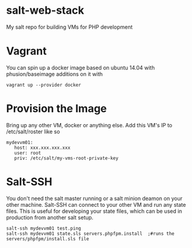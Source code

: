salt-web-stack
==============

My salt repo for building VMs for PHP development


Vagrant
=======
You can spin up a docker image based on ubuntu 14.04 with phusion/baseimage additions on it with
```
vagrant up --provider docker
```

Provision the Image
===================
Bring up any other VM, docker or anything else.  Add this VM's IP to /etc/salt/roster like so

```
mydevvm01:
   host: xxx.xxx.xxx.xxx
   user: root
   priv: /etc/salt/my-vms-root-private-key
```

Salt-SSH
===========
You don't need the salt master running or a salt minion deamon on your other machine.  Salt-SSH can connect to your
other VM and run any state files.  This is useful for developing your state files, which can be used in production
from another salt setup.

```
salt-ssh mydevvm01 test.ping
salt-ssh mydevvm01 state.sls servers.phpfpm.install  ;#runs the servers/phpfpm/install.sls file
```
